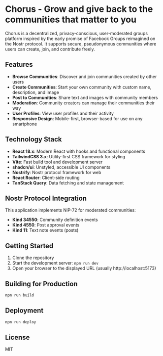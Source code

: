 # Chorus - Grow and give back to the communities that matter to you

Chorus is a decentralized, privacy-conscious, user-moderated groups platform inspired by the early promise of Facebook Groups reimagined on the Nostr protocol. It supports secure, pseudonymous communities where users can create, join, and contribute freely.

## Features

- **Browse Communities**: Discover and join communities created by other users
- **Create Communities**: Start your own community with custom name, description, and image
- **Post to Communities**: Share text and images with community members
- **Moderation**: Community creators can manage their communities their way
- **User Profiles**: View user profiles and their activity
- **Responsive Design**: Mobile-first, browser-based for use on any smartphone

## Technology Stack

- **React 18.x**: Modern React with hooks and functional components
- **TailwindCSS 3.x**: Utility-first CSS framework for styling
- **Vite**: Fast build tool and development server
- **shadcn/ui**: Unstyled, accessible UI components
- **Nostrify**: Nostr protocol framework for web
- **React Router**: Client-side routing
- **TanStack Query**: Data fetching and state management

## Nostr Protocol Integration

This application implements NIP-72 for moderated communities:

- **Kind 34550**: Community definition events
- **Kind 4550**: Post approval events
- **Kind 11**: Text note events (posts)

## Getting Started

1. Clone the repository
2. Start the development server: `npm run dev`
3. Open your browser to the displayed URL (usually http://localhost:5173)

## Building for Production

```bash
npm run build
```

## Deployment

```bash
npm run deploy
```

## License

MIT
